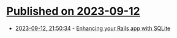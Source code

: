# [Published on 2023-09-12](index.md)

* [2023-09-12, 21:50:34](https://lobste.rs/s/lpkrdy/enhancing_your_rails_app_with_sqlite) - [Enhancing your Rails app with SQLite](https://fractaledmind.github.io/2023/09/06/enhancing-rails-sqlite-branch-databases/)
